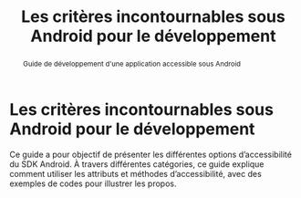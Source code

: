 ﻿---
title: "Les critères incontournables sous Android pour le développement"
abstract: "Guide de développement d'une application accessible sous Android"
displayToc: false
---

# Les critères incontournables sous Android pour le développement

Ce guide a pour objectif de présenter les différentes options d’accessibilité du <abbr>SDK</abbr> Android. À travers différentes catégories, ce guide explique comment utiliser les attributs et méthodes d’accessibilité, avec des exemples de codes pour illustrer les propos.

